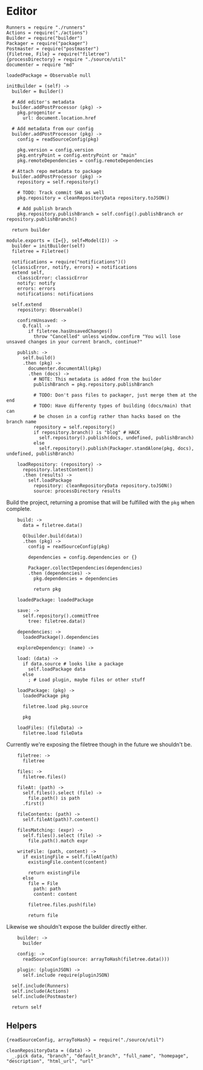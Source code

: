 Editor
======

    Runners = require "./runners"
    Actions = require("./actions")
    Builder = require("builder")
    Packager = require("packager")
    Postmaster = require("postmaster")
    {Filetree, File} = require("filetree")
    {processDirectory} = require "./source/util"
    documenter = require "md"

    loadedPackage = Observable null

    initBuilder = (self) ->
      builder = Builder()

      # Add editor's metadata
      builder.addPostProcessor (pkg) ->
        pkg.progenitor =
          url: document.location.href

      # Add metadata from our config
      builder.addPostProcessor (pkg) ->
        config = readSourceConfig(pkg)

        pkg.version = config.version
        pkg.entryPoint = config.entryPoint or "main"
        pkg.remoteDependencies = config.remoteDependencies

      # Attach repo metadata to package
      builder.addPostProcessor (pkg) ->
        repository = self.repository()

        # TODO: Track commit SHA as well
        pkg.repository = cleanRepositoryData repository.toJSON()

        # Add publish branch
        pkg.repository.publishBranch = self.config().publishBranch or repository.publishBranch()

      return builder

    module.exports = (I={}, self=Model(I)) ->
      builder = initBuilder(self)
      filetree = Filetree()

      notifications = require("notifications")()
      {classicError, notify, errors} = notifications
      extend self,
        classicError: classicError
        notify: notify
        errors: errors
        notifications: notifications

      self.extend
        repository: Observable()

        confirmUnsaved: ->
          Q.fcall ->
            if filetree.hasUnsavedChanges()
              throw "Cancelled" unless window.confirm "You will lose unsaved changes in your current branch, continue?"

        publish: ->
          self.build()
          .then (pkg) ->
            documenter.documentAll(pkg)
            .then (docs) ->
              # NOTE: This metadata is added from the builder
              publishBranch = pkg.repository.publishBranch

              # TODO: Don't pass files to packager, just merge them at the end
              # TODO: Have differenty types of building (docs/main) that can
              # be chosen in a config rather than hacks based on the branch name
              repository = self.repository()
              if repository.branch() is "blog" # HACK
                self.repository().publish(docs, undefined, publishBranch)
              else
                self.repository().publish(Packager.standAlone(pkg, docs), undefined, publishBranch)

        loadRepository: (repository) ->
          repository.latestContent()
          .then (results) ->
            self.loadPackage
              repository: cleanRepositoryData repository.toJSON()
              source: processDirectory results

Build the project, returning a promise that will be fulfilled with the `pkg`
when complete.

        build: ->
          data = filetree.data()

          Q(builder.build(data))
          .then (pkg) ->
            config = readSourceConfig(pkg)

            dependencies = config.dependencies or {}

            Packager.collectDependencies(dependencies)
            .then (dependencies) ->
              pkg.dependencies = dependencies

              return pkg

        loadedPackage: loadedPackage

        save: ->
          self.repository().commitTree
            tree: filetree.data()

        dependencies: ->
          loadedPackage().dependencies

        exploreDependency: (name) ->

        load: (data) ->
          if data.source # looks like a package
            self.loadPackage data
          else
            ; # Load plugin, maybe files or other stuff

        loadPackage: (pkg) ->
          loadedPackage pkg

          filetree.load pkg.source

          pkg

        loadFiles: (fileData) ->
          filetree.load fileData

Currently we're exposing the filetree though in the future we shouldn't be.

        filetree: ->
          filetree

        files: ->
          filetree.files()

        fileAt: (path) ->
          self.files().select (file) ->
            file.path() is path
          .first()

        fileContents: (path) ->
          self.fileAt(path)?.content()

        filesMatching: (expr) ->
          self.files().select (file) ->
            file.path().match expr

        writeFile: (path, content) ->
          if existingFile = self.fileAt(path)
            existingFile.content(content)

            return existingFile
          else
            file = File
              path: path
              content: content

            filetree.files.push(file)

            return file

Likewise we shouldn't expose the builder directly either.

        builder: ->
          builder

        config: ->
          readSourceConfig(source: arrayToHash(filetree.data()))

        plugin: (pluginJSON) ->
          self.include require(pluginJSON)

      self.include(Runners)
      self.include(Actions)
      self.include(Postmaster)

      return self

Helpers
-------

    {readSourceConfig, arrayToHash} = require("./source/util")

    cleanRepositoryData = (data) ->
      _.pick data, "branch", "default_branch", "full_name", "homepage", "description", "html_url", "url"
